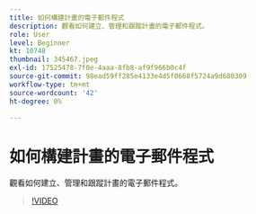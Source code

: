 ```yaml
---
title: 如何構建計畫的電子郵件程式
description: 觀看如何建立、管理和跟蹤計畫的電子郵件程式。
role: User
level: Beginner
kt: 10748
thumbnail: 345467.jpeg
exl-id: 17525478-7f0e-4aaa-8fb8-af9f966b0c4f
source-git-commit: 98ead59ff285e4133e4d5f0668f5724a9d680309
workflow-type: tm+mt
source-wordcount: '42'
ht-degree: 0%

---
```


# 如何構建計畫的電子郵件程式

觀看如何建立、管理和跟蹤計畫的電子郵件程式。

>[!VIDEO](https://video.tv.adobe.com/v/345467/?quality=12&learn=on)
